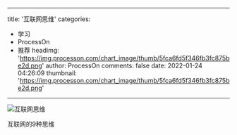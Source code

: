 
---
title: '互联网思维'
categories: 
 - 学习
 - ProcessOn
 - 推荐
headimg: 'https://img.processon.com/chart_image/thumb/5fca6fd5f346fb3fc875be2d.png'
author: ProcessOn
comments: false
date: 2022-01-24 04:26:09
thumbnail: 'https://img.processon.com/chart_image/thumb/5fca6fd5f346fb3fc875be2d.png'
---

<div>   
<img class="thumb" alt="互联网思维" src="https://img.processon.com/chart_image/thumb/5fca6fd5f346fb3fc875be2d.png" referrerpolicy="no-referrer">
<p>互联网的9种思维</p>  
</div>
            